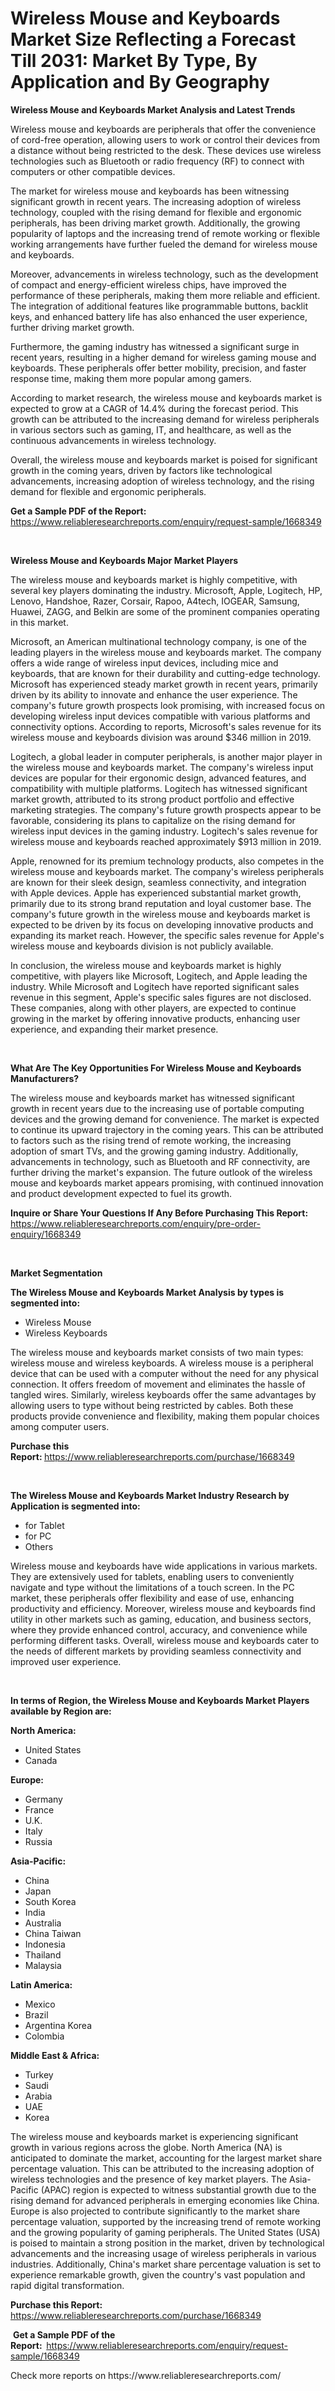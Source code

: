 <p><h1>Wireless Mouse and Keyboards Market Size Reflecting a Forecast Till 2031: Market By Type, By Application and By Geography</h1></p><p><strong>Wireless Mouse and Keyboards Market Analysis and Latest Trends</strong></p>
<p><p>Wireless mouse and keyboards are peripherals that offer the convenience of cord-free operation, allowing users to work or control their devices from a distance without being restricted to the desk. These devices use wireless technologies such as Bluetooth or radio frequency (RF) to connect with computers or other compatible devices.</p><p>The market for wireless mouse and keyboards has been witnessing significant growth in recent years. The increasing adoption of wireless technology, coupled with the rising demand for flexible and ergonomic peripherals, has been driving market growth. Additionally, the growing popularity of laptops and the increasing trend of remote working or flexible working arrangements have further fueled the demand for wireless mouse and keyboards.</p><p>Moreover, advancements in wireless technology, such as the development of compact and energy-efficient wireless chips, have improved the performance of these peripherals, making them more reliable and efficient. The integration of additional features like programmable buttons, backlit keys, and enhanced battery life has also enhanced the user experience, further driving market growth.</p><p>Furthermore, the gaming industry has witnessed a significant surge in recent years, resulting in a higher demand for wireless gaming mouse and keyboards. These peripherals offer better mobility, precision, and faster response time, making them more popular among gamers.</p><p>According to market research, the wireless mouse and keyboards market is expected to grow at a CAGR of 14.4% during the forecast period. This growth can be attributed to the increasing demand for wireless peripherals in various sectors such as gaming, IT, and healthcare, as well as the continuous advancements in wireless technology.</p><p>Overall, the wireless mouse and keyboards market is poised for significant growth in the coming years, driven by factors like technological advancements, increasing adoption of wireless technology, and the rising demand for flexible and ergonomic peripherals.</p></p>
<p><strong>Get a Sample PDF of the Report:&nbsp;</strong> <a href="https://www.reliableresearchreports.com/enquiry/request-sample/1668349">https://www.reliableresearchreports.com/enquiry/request-sample/1668349</a></p>
<p>&nbsp;</p>
<p><strong>Wireless Mouse and Keyboards Major Market Players</strong></p>
<p><p>The wireless mouse and keyboards market is highly competitive, with several key players dominating the industry. Microsoft, Apple, Logitech, HP, Lenovo, Handshoe, Razer, Corsair, Rapoo, A4tech, IOGEAR, Samsung, Huawei, ZAGG, and Belkin are some of the prominent companies operating in this market.</p><p>Microsoft, an American multinational technology company, is one of the leading players in the wireless mouse and keyboards market. The company offers a wide range of wireless input devices, including mice and keyboards, that are known for their durability and cutting-edge technology. Microsoft has experienced steady market growth in recent years, primarily driven by its ability to innovate and enhance the user experience. The company's future growth prospects look promising, with increased focus on developing wireless input devices compatible with various platforms and connectivity options. According to reports, Microsoft's sales revenue for its wireless mouse and keyboards division was around $346 million in 2019.</p><p>Logitech, a global leader in computer peripherals, is another major player in the wireless mouse and keyboards market. The company's wireless input devices are popular for their ergonomic design, advanced features, and compatibility with multiple platforms. Logitech has witnessed significant market growth, attributed to its strong product portfolio and effective marketing strategies. The company's future growth prospects appear to be favorable, considering its plans to capitalize on the rising demand for wireless input devices in the gaming industry. Logitech's sales revenue for wireless mouse and keyboards reached approximately $913 million in 2019.</p><p>Apple, renowned for its premium technology products, also competes in the wireless mouse and keyboards market. The company's wireless peripherals are known for their sleek design, seamless connectivity, and integration with Apple devices. Apple has experienced substantial market growth, primarily due to its strong brand reputation and loyal customer base. The company's future growth in the wireless mouse and keyboards market is expected to be driven by its focus on developing innovative products and expanding its market reach. However, the specific sales revenue for Apple's wireless mouse and keyboards division is not publicly available.</p><p>In conclusion, the wireless mouse and keyboards market is highly competitive, with players like Microsoft, Logitech, and Apple leading the industry. While Microsoft and Logitech have reported significant sales revenue in this segment, Apple's specific sales figures are not disclosed. These companies, along with other players, are expected to continue growing in the market by offering innovative products, enhancing user experience, and expanding their market presence.</p></p>
<p>&nbsp;</p>
<p><strong>What Are The Key Opportunities For Wireless Mouse and Keyboards Manufacturers?</strong></p>
<p><p>The wireless mouse and keyboards market has witnessed significant growth in recent years due to the increasing use of portable computing devices and the growing demand for convenience. The market is expected to continue its upward trajectory in the coming years. This can be attributed to factors such as the rising trend of remote working, the increasing adoption of smart TVs, and the growing gaming industry. Additionally, advancements in technology, such as Bluetooth and RF connectivity, are further driving the market's expansion. The future outlook of the wireless mouse and keyboards market appears promising, with continued innovation and product development expected to fuel its growth.</p></p>
<p><strong>Inquire or Share Your Questions If Any Before Purchasing This Report:</strong> <a href="https://www.reliableresearchreports.com/enquiry/pre-order-enquiry/1668349">https://www.reliableresearchreports.com/enquiry/pre-order-enquiry/1668349</a></p>
<p>&nbsp;</p>
<p><strong>Market Segmentation</strong></p>
<p><strong>The Wireless Mouse and Keyboards Market Analysis by types is segmented into:</strong></p>
<p><ul><li>Wireless Mouse</li><li>Wireless Keyboards</li></ul></p>
<p><p>The wireless mouse and keyboards market consists of two main types: wireless mouse and wireless keyboards. A wireless mouse is a peripheral device that can be used with a computer without the need for any physical connection. It offers freedom of movement and eliminates the hassle of tangled wires. Similarly, wireless keyboards offer the same advantages by allowing users to type without being restricted by cables. Both these products provide convenience and flexibility, making them popular choices among computer users.</p></p>
<p><strong>Purchase this Report:&nbsp;</strong><a href="https://www.reliableresearchreports.com/purchase/1668349">https://www.reliableresearchreports.com/purchase/1668349</a></p>
<p>&nbsp;</p>
<p><strong>The Wireless Mouse and Keyboards Market Industry Research by Application is segmented into:</strong></p>
<p><ul><li>for Tablet</li><li>for PC</li><li>Others</li></ul></p>
<p><p>Wireless mouse and keyboards have wide applications in various markets. They are extensively used for tablets, enabling users to conveniently navigate and type without the limitations of a touch screen. In the PC market, these peripherals offer flexibility and ease of use, enhancing productivity and efficiency. Moreover, wireless mouse and keyboards find utility in other markets such as gaming, education, and business sectors, where they provide enhanced control, accuracy, and convenience while performing different tasks. Overall, wireless mouse and keyboards cater to the needs of different markets by providing seamless connectivity and improved user experience.</p></p>
<p>&nbsp;</p>
<p><strong>In terms of Region, the Wireless Mouse and Keyboards Market Players available by Region are:</strong></p>
<p>
    <p> <strong> North America: </strong>
        <ul>
            <li>United States</li>
            <li>Canada</li>
        </ul>
        </p> 
    <p> <strong> Europe: </strong>
        <ul>
            <li>Germany</li>
            <li>France</li>
            <li>U.K.</li>
            <li>Italy</li>
            <li>Russia</li>
        </ul>
        </p> 
    <p> <strong> Asia-Pacific: </strong>
        <ul>
            <li>China</li>
            <li>Japan</li>
            <li>South Korea</li>
            <li>India</li>
            <li>Australia</li>
            <li>China Taiwan</li>
            <li>Indonesia</li>
            <li>Thailand</li>
            <li>Malaysia</li>
        </ul>
        </p> 
    <p> <strong> Latin America: </strong>
        <ul>
            <li>Mexico</li>
            <li>Brazil</li>
            <li>Argentina Korea</li>
            <li>Colombia</li>
        </ul>
        </p> 
    <p> <strong> Middle East & Africa: </strong>
        <ul>
            <li>Turkey</li>
            <li>Saudi</li>
            <li>Arabia</li>
            <li>UAE</li>
            <li>Korea</li>
        </ul>
    </p>
    </p>
<p><p>The wireless mouse and keyboards market is experiencing significant growth in various regions across the globe. North America (NA) is anticipated to dominate the market, accounting for the largest market share percentage valuation. This can be attributed to the increasing adoption of wireless technologies and the presence of key market players. The Asia-Pacific (APAC) region is expected to witness substantial growth due to the rising demand for advanced peripherals in emerging economies like China. Europe is also projected to contribute significantly to the market share percentage valuation, supported by the increasing trend of remote working and the growing popularity of gaming peripherals. The United States (USA) is poised to maintain a strong position in the market, driven by technological advancements and the increasing usage of wireless peripherals in various industries. Additionally, China's market share percentage valuation is set to experience remarkable growth, given the country's vast population and rapid digital transformation.</p></p>
<p><strong>Purchase this Report: </strong><a href="https://www.reliableresearchreports.com/purchase/1668349">https://www.reliableresearchreports.com/purchase/1668349</a></p>
<p>&nbsp;<strong>Get a Sample PDF of the Report:&nbsp;&nbsp;</strong><a href="https://www.reliableresearchreports.com/enquiry/request-sample/1668349">https://www.reliableresearchreports.com/enquiry/request-sample/1668349</a></p>
<p><strong></strong></p>
<p>Check more reports on https://www.reliableresearchreports.com/</p>
